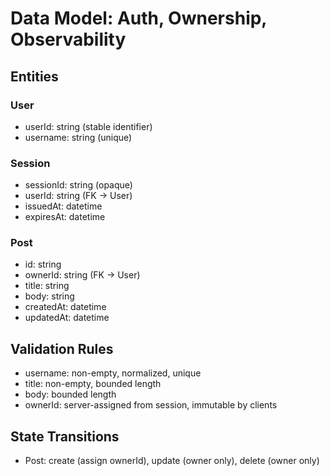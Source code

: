 # Data Model: Auth, Ownership, Observability

## Entities

### User
- userId: string (stable identifier)
- username: string (unique)

### Session
- sessionId: string (opaque)
- userId: string (FK → User)
- issuedAt: datetime
- expiresAt: datetime

### Post
- id: string
- ownerId: string (FK → User)
- title: string
- body: string
- createdAt: datetime
- updatedAt: datetime

## Validation Rules
- username: non-empty, normalized, unique
- title: non-empty, bounded length
- body: bounded length
- ownerId: server-assigned from session, immutable by clients

## State Transitions
- Post: create (assign ownerId), update (owner only), delete (owner only)

